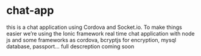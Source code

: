 # chat-app
this is a chat application using Cordova and Socket.io. To make things easier we’re using the Ionic framework real time chat application with node js and some frameworks as cordova, bcryptjs for encryption, mysql database, passport... full descreption coming soon 
